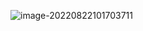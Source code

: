 ![image-20220822101703711](https://linhaojunblog-resource.oss-cn-hangzhou.aliyuncs.com/img/image-20220822101703711.png)